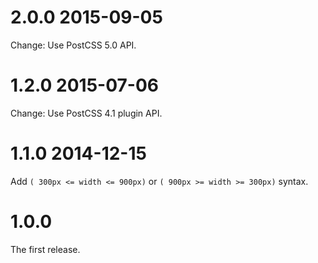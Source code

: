 # 2.0.0 2015-09-05

Change: Use PostCSS 5.0 API.

# 1.2.0 2015-07-06

Change: Use PostCSS 4.1 plugin API.

# 1.1.0 2014-12-15

Add `( 300px <= width <= 900px)` or `( 900px >= width >= 300px)` syntax.

# 1.0.0

The first release.

